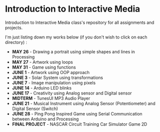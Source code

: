 # Introduction to Interactive Media
Introduction to Interactive Media class's repository for all assignments and projects.

I'm just listing down my works below (if you don't wish to click on each directory) :

- **MAY 26** - Drawing a portrait using simple shapes and lines in Processing
- **MAY 27** - Artwork using loops
- **MAY 31** - Game using functions
- **JUNE 1** - Artwork using OOP approach
- **JUNE 3** - Solar System using transformations
- **JUNE 7** - Image manipulation using pixels
- **JUNE 14** - Arduino LED blinks
- **JUNE 17** - Creativity using Analog sensor and Digital sensor
- **MIDTERM** - TunesUI MP3 Audio Player
- **JUNE 21** - Musical Instrument using Analog Sensor (Potentiometer) and Digital Sensor (Switch)
- **JUNE 28** - Ping Pong Inspired Game using Serial Communication between Arduino and Processing
- **FINAL PROJECT** - NASCAR Circuit Training Car Simulator Game 2D
